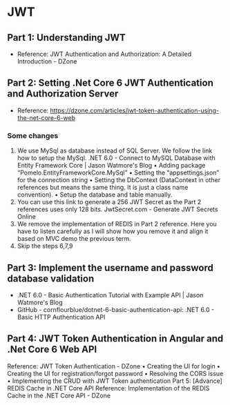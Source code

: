 # JWT
## Part 1: Understanding JWT
-	Reference: JWT Authentication and Authorization: A Detailed Introduction - DZone
## Part 2: Setting .Net Core 6 JWT Authentication and Authorization Server
-	Reference: https://dzone.com/articles/jwt-token-authentication-using-the-net-core-6-web 
### Some changes
1.	We use MySql as database instead of SQL Server. We follow the link how to setup the MySql.
.NET 6.0 - Connect to MySQL Database with Entity Framework Core | Jason Watmore's Blog
•	Adding package “Pomelo.EntityFrameworkCore.MySql”
•	Setting the “appsettings.json” for the connection string
•	Setting the DbContext (DataContext in other references but means the same thing. It is just a class name convention).
•	Setup the database and table manually.
2.	You can use this link to generate a 256 JWT Secret as the Part 2 references uses only 128 bits.
JwtSecret.com - Generate JWT Secrets Online
3.	We remove the implementation of REDIS in Part 2 reference. Here you have to listen carefully as I will show how you remove it and align it based on MVC demo the previous term.
4.	Skip the steps 6,7,9
## Part 3: Implement the username and password database validation
-	.NET 6.0 - Basic Authentication Tutorial with Example API | Jason Watmore's Blog
-	GitHub - cornflourblue/dotnet-6-basic-authentication-api: .NET 6.0 - Basic HTTP Authentication API
## Part 4: JWT Token Authentication in Angular and .Net Core 6 Web API
Reference: JWT Token Authentication - DZone
•	Creating the UI for login
•	Creating the UI for registration/forgot password
•	Resolving the CORS issue
•	Implementing the CRUD with JWT Token authentication
Part 5: [Advance] REDIS Cache in .NET Core API
Reference: Implementation of the REDIS Cache in the .NET Core API - DZone

